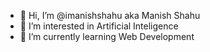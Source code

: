 - 👋 Hi, I’m @imanishshahu aka Manish Shahu
- 👀 I’m interested in Artificial Inteligence
- 🌱 I’m currently learning Web Development

<!---
imanishshahu/imanishshahu is a ✨ special ✨ repository because its `README.md` (this file) appears on your GitHub profile.
You can click the Preview link to take a look at your changes.
--->
